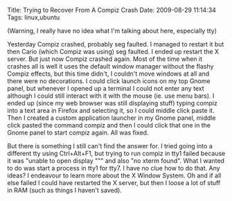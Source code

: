 Title: Trying to Recover From A Compiz Crash
Date: 2009-08-29 11:14:34
Tags: linux,ubuntu

(Warning, I really have no idea what I'm talking about here, especially tty)

Yesterday Compiz crashed, probably seg faulted. I managed to restart it but then Cario (which Compiz was using) seg faulted. I ended up restart the X server. But just now Compiz crashed again. Most of the time when it crashes all is well it uses the default window manager without the flashy Compiz effects, but this time didn't, I couldn't move windows at all and there were no decorations. I could click launch icons on my top Gnome panel, but whenever I opened up a terminal I could not enter any text although I could still interact with it with the mouse (ie. use menu bars). I ended up (since my web browser was still displaying stuff) typing compiz into a text area in Firefox and selecting it, so I could middle click paste it. Then I created a custom application launcher in my Gnome panel, middle click pasted the command compiz and then I could click that one in the Gnome panel to start compiz again. All was fixed.

But there is something I still can't find the answer for. I tried going into a different tty using Ctrl+Alt+F1, but trying to run compiz in tty1 failed because it was "unable to open display """ and also "no xterm found". What I wanted to do was start a process in tty1 for tty7. I have no clue how to do that. Any ideas? I endeavour to learn more about the X Window System. Oh and if all else failed I could have restarted the X server, but then I loose a lot of stuff in RAM (such as things I haven't saved).